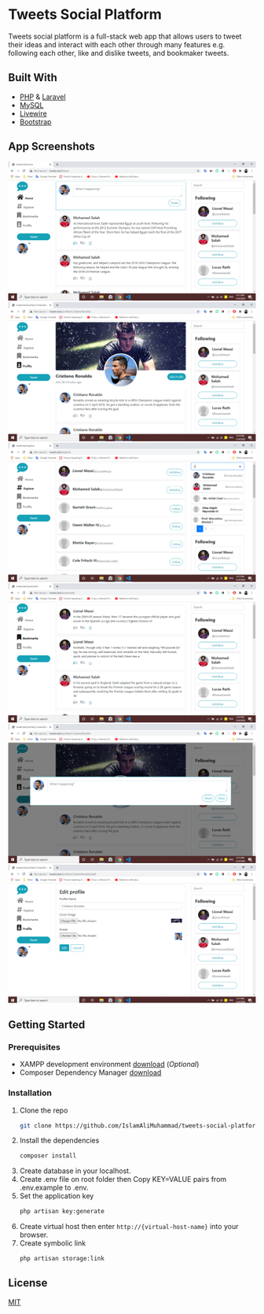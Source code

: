 # Tweets Social Platform

Tweets social platform is a full-stack web app that allows users to tweet their ideas and interact with each other through many features e.g. following each other, like and dislike tweets, and bookmaker tweets.

## Built With
* [PHP](https://www.php.net/) & [Laravel](https://laravel.com/)
* [MySQL](https://www.mysql.com/)
* [Livewire](https://laravel-livewire.com/) 
* [Bootstrap](https://getbootstrap.com/)

## App Screenshots

![Home](/app-screenshots/1.PNG)
![Profile](/app-screenshots/2.PNG)
![Explore](/app-screenshots/3.PNG)
![Bookmarks](/app-screenshots/4.PNG)
![Tweet Input](/app-screenshots/5.PNG)
![Edit Profile](/app-screenshots/6.PNG)

## Getting Started 

### Prerequisites 
* XAMPP development environment [download](https://www.apachefriends.org/index.html) (*Optional*)
* Composer Dependency Manager [download](https://getcomposer.org/download/)

### Installation 
1. Clone the repo 
   ```sh
   git clone https://github.com/IslamAliMuhammad/tweets-social-platform.git
   ```
2. Install the dependencies
   ```sh
   composer install
   ```
3. Create database in your localhost.
4. Create .env file on root folder then Copy KEY=VALUE pairs from .env.example to .env. 
5. Set the application key
   ```sh
   php artisan key:generate
   ```
6. Create virtual host then enter `http://{virtual-host-name}` into your browser.
7. Create symbolic link
   ```sh
   php artisan storage:link
   ```
   
## License
[MIT](https://choosealicense.com/licenses/mit/)
